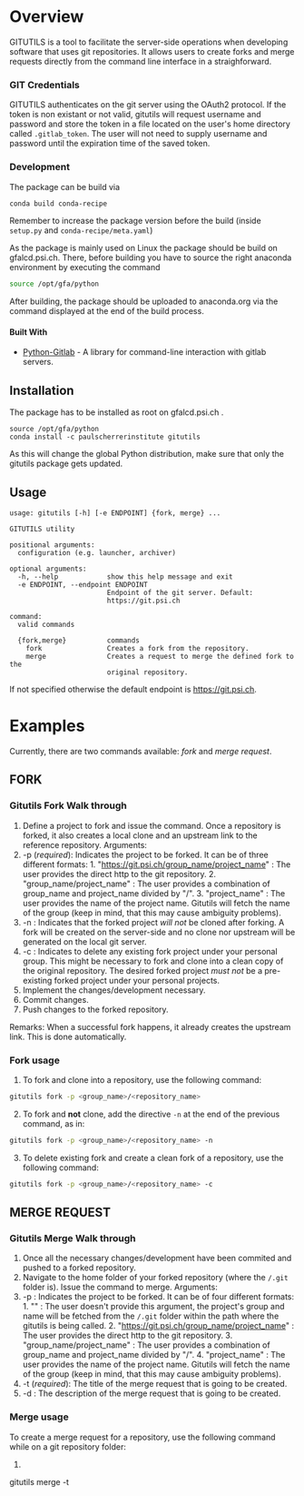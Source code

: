 # Overview
GITUTILS is a tool to facilitate the server-side operations when developing software that uses git repositories. It allows users to create forks and merge requests directly from the command line interface in a straighforward.

### GIT Credentials
GITUTILS authenticates on the git server using the OAuth2 protocol. If the token is non existant or not valid, gitutils will request username and password and store the token in a file located on the user's home directory called `.gitlab_token`. The user will not need to supply username and password until the expiration time of the saved token.

### Development

The package can be build via

```bash
conda build conda-recipe
```
Remember to increase the package version before the build (inside `setup.py` and `conda-recipe/meta.yaml`)

As the package is mainly used on Linux the package should be build on gfalcd.psi.ch. There, before building you have to source the right anaconda environment by executing the command

```bash
source /opt/gfa/python
```

After building, the package should be uploaded to anaconda.org via the command displayed at the end of the build process.

#### Built With

* [Python-Gitlab](https://python-gitlab.readthedocs.io/en/stable/index.html) - A library for command-line interaction with gitlab servers.

## Installation
The package has to be installed as root on gfalcd.psi.ch .

```
source /opt/gfa/python
conda install -c paulscherrerinstitute gitutils
```

As this will change the global Python distribution, make sure that only the gitutils package gets updated.


## Usage

```
usage: gitutils [-h] [-e ENDPOINT] {fork, merge} ...

GITUTILS utility

positional arguments:
  configuration (e.g. launcher, archiver)

optional arguments:
  -h, --help            show this help message and exit
  -e ENDPOINT, --endpoint ENDPOINT
                        Endpoint of the git server. Default:
                        https://git.psi.ch

command:
  valid commands

  {fork,merge}          commands
    fork                Creates a fork from the repository.
    merge               Creates a request to merge the defined fork to the
                        original repository.
```

If not specified otherwise the default endpoint is https://git.psi.ch.


# Examples

Currently, there are two commands available: *fork* and *merge request*.



## FORK

### Gitutils Fork Walk through
1. Define a project to fork and issue the command. Once a repository is forked, it also creates a local clone and an upstream link to the reference repository. Arguments:
  1. -p (*required*): Indicates the project to be forked. It can be of three different formats:
    1. "https://git.psi.ch/group_name/project_name" : The user provides the direct http to the git repository.
    2. "group_name/project_name" : The user provides a combination of group_name and project_name divided by "/".
    3. "project_name" : The user provides the name of the project name. Gitutils will fetch the name of the group (keep in mind, that this may cause ambiguity problems).
  1. -n : Indicates that the forked project *will not* be cloned after forking. A fork will be created on the server-side and no clone nor upstream will be generated on the local git server.
  2. -c : Indicates to delete any existing fork project under your personal group. This might be necessary to fork and clone into a clean copy of the original repository. The desired forked project *must not* be a pre-existing forked project under your personal projects. 
2. Implement the changes/development necessary.
3. Commit changes.
4. Push changes to the forked repository.

Remarks:
When a successful fork happens, it already creates the upstream link. This is done automatically.

### Fork usage

1. To fork and clone into a repository, use the following command:
  ```bash
  gitutils fork -p <group_name>/<repository_name>
  ```

2. To fork and **not** clone, add the directive `-n` at the end of the previous command, as in:
  ```bash
  gitutils fork -p <group_name>/<repository_name> -n
  ```

3. To delete existing fork and create a clean fork of a repository, use the following command:
  ```bash
  gitutils fork -p <group_name>/<repository_name> -c
  ```

## MERGE REQUEST

### Gitutils Merge Walk through
1. Once all the necessary changes/development have been commited and pushed to a forked repository.
2. Navigate to the home folder of your forked repository (where the ```/.git``` folder is). Issue the command to merge. Arguments:
  1. -p : Indicates the project to be forked. It can be of four different formats:
    1. "" : The user doesn't provide this argument, the project's group and name will be fetched from the ```/.git``` folder within the path where the gitutils is being called.
    2. "https://git.psi.ch/group_name/project_name" : The user provides the direct http to the git repository.
    3. "group_name/project_name" : The user provides a combination of group_name and project_name divided by "/".
    4. "project_name" : The user provides the name of the project name. Gitutils will fetch the name of the group (keep in mind, that this may cause ambiguity problems).
  2. -t (*required*): The title of the merge request that is going to be created.
  3. -d : The description of the merge request that is going to be created.


### Merge usage
To create a merge request for a repository, use the following command while on a git repository folder:
1. ```bash
  gitutils merge -t <title> -d <description>
  ```

GITUTILS will assume the command is being executed on the git repository folder. Alternatively, one can use the directive `-p` to indicate directly which project should be merged, as in:

2. ```bash
  gitutils merge -p <group_name>/<repository_name> -t <title> -d <description>
  ```

Please note that the *-t* title directive is required.



# Tests

Unit tests are available on the folder `tests`. To run the unit tests, navigate into `tests` and use the command:

```bash
$python -m unittest gitutils_test.py
```

# Contact
Questions or problems: Leonardo Hax Damiani - leonardo.hax@psi.ch
